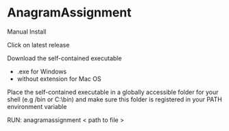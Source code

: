 # AnagramAssignment

Manual Install

Click on latest release

Download the self-contained executable
- .exe for Windows
- without extension for Mac OS

Place the self-contained executable in a globally accessible folder for your shell (e.g /bin or C:\bin) and make sure this folder is registered in your PATH environment variable

RUN: anagramassignment < path to file >
